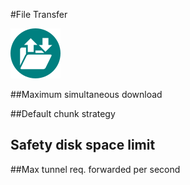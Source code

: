#File Transfer

![file transfer settings logo](../img/settings/filesharing.png "File Transfer Settings")  


##Maximum simultaneous download

##Default chunk strategy

## Safety disk space limit

##Max tunnel req. forwarded per second


